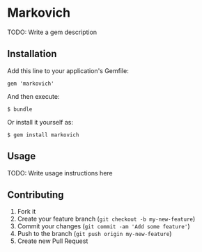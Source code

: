 # Markovich

TODO: Write a gem description

## Installation

Add this line to your application's Gemfile:

    gem 'markovich'

And then execute:

    $ bundle

Or install it yourself as:

    $ gem install markovich

## Usage

TODO: Write usage instructions here

## Contributing

1. Fork it
2. Create your feature branch (`git checkout -b my-new-feature`)
3. Commit your changes (`git commit -am 'Add some feature'`)
4. Push to the branch (`git push origin my-new-feature`)
5. Create new Pull Request
